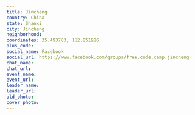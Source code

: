 ```yaml
---
title: Jincheng
country: China
state: Shanxi
city: Jincheng
neighborhood: 
coordinates: 35.493783, 112.851986
plus_code:
social_name: Facebook
social_url: https://www.facebook.com/groups/free.code.camp.jincheng
chat_name:
chat_url:
event_name:
event_url:
leader_name:
leader_url:
old_photo: 
cover_photo:
---
```

